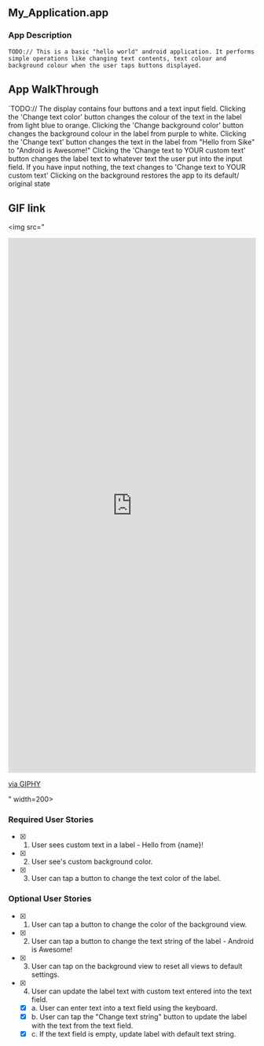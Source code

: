 ## My_Application.app

### App Description
`TODO:// This is a basic "hello world" android application.
    It performs simple operations like changing text contents, text colour and background colour
    when the user taps buttons displayed.`

## App WalkThrough
`TODO:// The display contains four buttons and a text input field. 
       Clicking the 'Change text color' button changes the colour of the text in the label from light blue to orange.
       Clicking the 'Change background color' button changes the  background colour in the label from purple to white.
       Clicking the 'Change text' button changes the text in the label from "Hello from Sike" to "Android is Awesome!"
       Clicking the 'Change text to YOUR custom text' button changes the label text to whatever text the user put into the input field.
       If you have input nothing, the text changes to 'Change text to YOUR custom text'
       Clicking on the background restores the app to its default/ original state

## GIF link
<img src="<div style="width:100%;height:0;padding-bottom:216%;position:relative;">
<iframe src="https://giphy.com/embed/o5u8ZFHMa4dS8yU4zs" width="100%" height="100%" style="position:absolute"
frameBorder="0" class="giphy-embed" allowFullScreen></iframe></div>
<p><a href="https://giphy.com/gifs/o5u8ZFHMa4dS8yU4zs">via GIPHY</a></p>" width=200><br>

### Required User Stories
- [X] 1. User sees custom text in a label - Hello from {name}!
- [X] 2. User see's custom background color.
- [X] 3. User can tap a button to change the text color of the label.

### Optional User Stories
- [X] 1. User can tap a button to change the color of the background view.
- [X] 2. User can tap a button to change the text string of the label - Android is Awesome!
- [X] 3. User can tap on the background view to reset all views to default settings.
- [X] 4. User can update the label text with custom text entered into the text field.
   - [X] a. User can enter text into a text field using the keyboard.
   - [X] b. User can tap the "Change text string" button to update the label with the text from the text field.
   - [X] c. If the text field is empty, update label with default text string.
